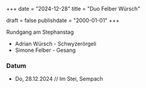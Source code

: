 +++
date = "2024-12-28"
title = "Duo Felber Würsch"

draft = false
publishdate = "2000-01-01"
+++

Rundgang am Stephanstag 

* Adrian Würsch - Schwyzerörgeli
* Simone Felber - Gesang

### Datum

* Do, 28.12.2024 // Im Stei, Sempach

